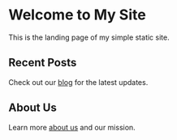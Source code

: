 # Welcome to My Site

This is the landing page of my simple static site.

## Recent Posts

Check out our [blog](/blog) for the latest updates.

## About Us

Learn more [about us](/pages/about.html) and our mission. 